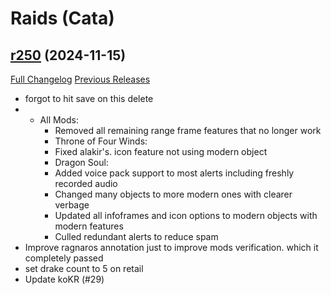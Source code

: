 # <DBM Mod> Raids (Cata)

## [r250](https://github.com/DeadlyBossMods/DBM-Cataclysm/tree/r250) (2024-11-15)
[Full Changelog](https://github.com/DeadlyBossMods/DBM-Cataclysm/compare/r249...r250) [Previous Releases](https://github.com/DeadlyBossMods/DBM-Cataclysm/releases)

- forgot to hit save on this delete  
-  - All Mods:  
     -   Removed all remaining range frame features that no longer work  
     - Throne of Four Winds:  
     -   Fixed alakir's. icon feature not using modern object  
     - Dragon Soul:  
     -   Added voice pack support to most alerts including freshly recorded audio  
     -   Changed many objects to more modern ones with clearer verbage  
     -   Updated all infoframes and icon options to modern objects with modern features  
     -   Culled redundant alerts to reduce spam  
- Improve ragnaros annotation just to improve mods verification. which it completely passed  
- set drake count to 5 on retail  
- Update koKR (#29)  
